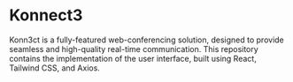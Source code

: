 # Konnect3
Konn3ct is a fully-featured web-conferencing solution, designed to provide seamless and high-quality real-time communication. This repository contains the implementation of the user interface, built using React, Tailwind CSS, and Axios.
